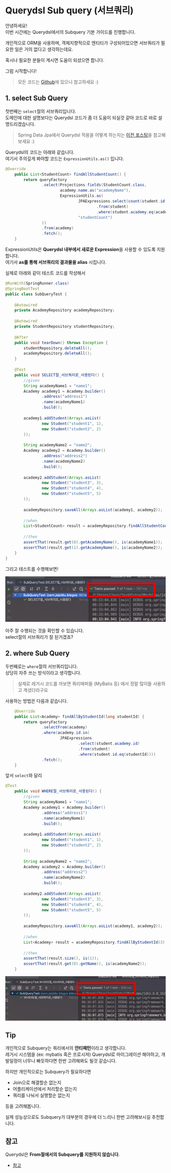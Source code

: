 # Querydsl Sub query (서브쿼리)

안녕하세요!  
이번 시간에는 Querydsl에서의 Subquery 기본 가이드를 진행합니다.  
  
개인적으로 ORM을 사용하며, 객체지향적으로 엔티티가 구성되어있으면 서브쿼리가 필요한 일은 거의 없다고 생각하는데요.  
  
혹시나 필요한 분들이 계시면 도움이 되셨으면 합니다.  
  
그럼 시작합니다!

> 모든 코드는 [Github](https://github.com/jojoldu/blog-code/tree/master/spring-boot-querydsl)에 있으니 참고하세요 :)

## 1. select Sub Query

첫번째는 ```select```절의 서브쿼리입니다.  
도메인에 대한 설명보다는 Querydsl 코드가 좀 더 도움이 되실것 같아 코드로 바로 설명드리겠습니다.

> Spring Data Jpa에서 Querydsl 적용을 어떻게 하는지는 [이전 포스팅](https://jojoldu.tistory.com/372)을 참고해보세요 :)

Querydsl의 코드는 아래와 같습니다.  
여기서 주의깊게 봐야할 코드는 ```ExpressionUtils.as()``` 입니다.

```java
@Override
    public List<StudentCount> findAllStudentCount() {
        return queryFactory
                .select(Projections.fields(StudentCount.class,
                        academy.name.as("academyName"),
                        ExpressionUtils.as(
                                JPAExpressions.select(count(student.id))
                                        .from(student)
                                        .where(student.academy.eq(academy)),
                                "studentCount")
                ))
                .from(academy)
                .fetch();
    }
```

ExpressionUtils은 **Querydsl 내부에서 새로운 Expression**을 사용할 수 있도록 지원합니다.  
여기서 **as를 통해 서브쿼리의 결과물을 alias** 시킵니다.  
  
실제로 아래와 같이 테스트 코드를 작성해서

```java
@RunWith(SpringRunner.class)
@SpringBootTest
public class SubQueryTest {

    @Autowired
    private AcademyRepository academyRepository;

    @Autowired
    private StudentRepository studentRepository;

    @After
    public void tearDown() throws Exception {
        studentRepository.deleteAll();
        academyRepository.deleteAll();
    }

    @Test
    public void SELECT절_서브쿼리로_사용된다() {
        //given
        String academyName1 = "name1";
        Academy academy1 = Academy.builder()
                .address("address1")
                .name(academyName1)
                .build();

        academy1.addStudent(Arrays.asList(
                new Student("student1", 1),
                new Student("student2", 2)
        ));

        String academyName2 = "name2";
        Academy academy2 = Academy.builder()
                .address("address2")
                .name(academyName2)
                .build();

        academy2.addStudent(Arrays.asList(
                new Student("student3", 3),
                new Student("student4", 4),
                new Student("student5", 5)
        ));

        academyRepository.saveAll(Arrays.asList(academy1, academy2));

        //when
        List<StudentCount> result = academyRepository.findAllStudentCount();

        //then
        assertThat(result.get(0).getAcademyName(), is(academyName1));
        assertThat(result.get(1).getAcademyName(), is(academyName2));
    }
}
```

그리고 테스트를 수행해보면!

![1](./images/1.png)

아주 잘 수행되는 것을 확인할 수 있습니다.  
select절의 서브쿼리가 잘 된거겠죠?

## 2. where Sub Query

두번째로는 ```where```절의 서브쿼리입니다.  
상당히 자주 쓰는 방식이라고 생각합니다.  

> 실제로 레거시 코드를 까보면 쿼리매퍼들 (MyBatis 등) 에서 정말 많이들 사용하고 계셨더라구요

사용하는 방법은 다음과 같습니다.

```java
    @Override
    public List<Academy> findAllByStudentId(long studentId) {
        return queryFactory
                .selectFrom(academy)
                .where(academy.id.in(
                        JPAExpressions
                                .select(student.academy.id)
                                .from(student)
                                .where(student.id.eq(studentId))))
                .fetch();
    }
```

앞서 ```select```와 달리 

```java
@Test
    public void WHERE절_서브쿼리로_사용된다() {
        //given
        String academyName1 = "name1";
        Academy academy1 = Academy.builder()
                .address("address1")
                .name(academyName1)
                .build();

        academy1.addStudent(Arrays.asList(
                new Student("student1", 1),
                new Student("student2", 2)
        ));

        String academyName2 = "name2";
        Academy academy2 = Academy.builder()
                .address("address2")
                .name(academyName2)
                .build();

        academy2.addStudent(Arrays.asList(
                new Student("student3", 3),
                new Student("student4", 4),
                new Student("student5", 5)
        ));

        academyRepository.saveAll(Arrays.asList(academy1, academy2));

        //when
        List<Academy> result = academyRepository.findAllByStudentId(3);

        //then
        assertThat(result.size(), is(1));
        assertThat(result.get(0).getName(), is(academyName2));
    }
```

![2](./images/2.png)

## Tip

개인적으로 Subquery는 쿼리에서의 **안티패턴**이라고 생각합니다.  
레거시 시스템을 (ex: mybatis 혹은 프로시져) Querydsl로 마이그레이션 해야하고, 개발일정이 너무나 빠듯하다면 한번 고려해봐도 될것 같습니다.  
  
하지만 개인적으로는 Subquery가 필요하다면

* Join으로 해결할순 없는지
* 어플리케이션에서 처리할순 없는지
* 쿼리를 나눠서 실행할순 없는지

등을 고려해봅니다.  
  
실제 성능상으로도 Subquery가 대부분의 경우에 더 느리니 한번 고려해보시길 추천합니다.  

## 참고

Querydsl은 **From절에서의 Subquery를 지원하지 않습니다**.

* [참고](https://github.com/querydsl/querydsl/issues/2185)